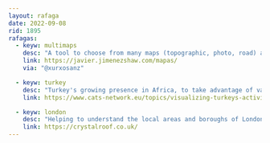 ```yaml
---
layout: rafaga
date: 2022-09-08
rid: 1895
rafagas:
  - keyw: multimaps
    desc: "A tool to choose from many maps (topographic, photo, road) and see two at once transparently, add layers or load data"
    link: https://javier.jimenezshaw.com/mapas/
    via: "@xurxosanz"

  - keyw: turkey
    desc: "Turkey's growing presence in Africa, to take advantage of vast untapped resources, rising demographics, rapid urbanization and the accompanying growth of the middle class"
    link: https://www.cats-network.eu/topics/visualizing-turkeys-activism-in-africa

  - keyw: london
    desc: "Helping to understand the local areas and boroughs of London and providing as much information as possible about them before making the decision to move or buy a home there"
    link: https://crystalroof.co.uk/
---
```

